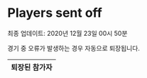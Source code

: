 # Players sent off
최종 업데이트: 2020년 12월 23일 00시 50분


경기 중 오류가 발생하는 경우 자동으로 퇴장됩니다.


| 퇴장된 참가자 |
|:---:|